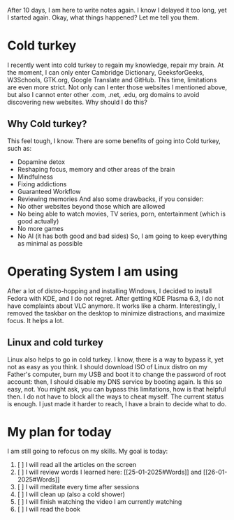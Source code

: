 After 10 days, I am here to write notes again. I know I delayed it too long, yet I started again. Okay, what things happened? Let me tell you them.
# Cold turkey 
I recently went into cold turkey to regain  my knowledge, repair my brain. At the moment, I can only enter Cambridge Dictionary, GeeksforGeeks, W3Schools, GTK.org, Google Translate and GitHub. This time, limitations are even more strict. Not only can I enter those websites I mentioned above, but also I cannot enter other .com, .net, .edu, org domains to avoid discovering new websites. Why should I do this? 
## Why Cold turkey?
This feel tough, I know. There are some benefits of going into Cold turkey, such as:
- Dopamine detox
- Reshaping focus, memory and other areas of the brain
- Mindfulness
- Fixing addictions
- Guaranteed Workflow
- Reviewing memories
And also some drawbacks, if you consider:
- No other websites beyond those which are allowed
- No being able to watch movies, TV series, porn, entertainment (which is good actually)
- No more games
- No AI (it has both good and bad sides)
So, I am going to keep everything as minimal as possible
# Operating System I am using
After a lot of distro-hopping and installing Windows, I decided to install Fedora with KDE, and I do not regret. After getting KDE Plasma 6.3, I do not have complaints about VLC anymore. It works like a charm. Interestingly, I removed the taskbar on the desktop to minimize distractions, and maximize focus. It helps a lot. 
## Linux and cold turkey
Linux also helps to go in cold turkey. I know, there is a way to bypass it, yet not as easy as you think. I should download ISO of Linux distro on my Father's computer, burn my USB and boot it to change the password of root account: then, I should disable my DNS service by booting again. Is this so easy, not. You might ask, you can bypass this limitations, how is that helpful then. I do not have to block all the ways to cheat myself. The current status is enough. I just made it harder to reach, I have a brain to decide what to do.
# My plan for today
I am still going to refocus on my skills. My goal is today:
1. [ ] I will read all the articles on the screen
2. [ ] I will review words I learned here: [[25-01-2025#Words]] and [[26-01-2025#Words]]
3. [ ] I will meditate every time after sessions
4. [ ] I will clean up (also a cold shower)
5. [ ] I will finish watching the video I am currently watching
6. [ ] I will read the book 
